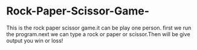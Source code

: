 # Rock-Paper-Scissor-Game-
This is the rock paper scissor game.it can be play one person. first we run the program.next we can type a rock or paper or scissor.Then will be give output you win or loss!
